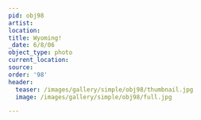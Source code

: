 ```yaml
---
pid: obj98
artist:
location:
title: Wyoming!
_date: 6/8/06
object_type: photo
current_location:
source:
order: '98'
header:
  teaser: /images/gallery/simple/obj98/thumbnail.jpg
  image: /images/gallery/simple/obj98/full.jpg

---
```

